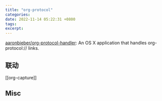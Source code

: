 ```yaml
---
title: "org-protocol"
categories: 
date: 2022-11-14 05:22:31 +0800
tags: 
excerpt: 
---
```




[aaronbieber/org-protocol-handler](https://github.com/aaronbieber/org-protocol-handler): An OS X application that handles org-protocol:// links.


## 联动

[[org-capture]]



## Misc


